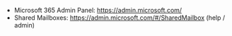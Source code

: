 
- Microsoft 365 Admin Panel: https://admin.microsoft.com/
- Shared Mailboxes: https://admin.microsoft.com/#/SharedMailbox (help / admin)
